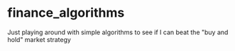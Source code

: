 # finance_algorithms
Just playing around with simple algorithms to see if I can beat the "buy and hold" market strategy
